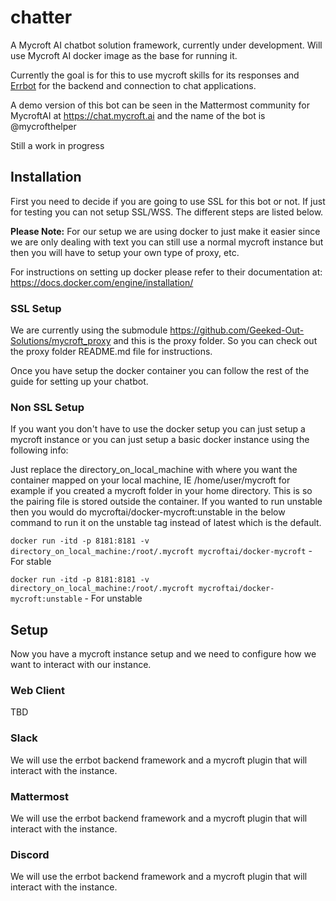 # chatter
A Mycroft AI chatbot solution framework, currently under development.  Will use Mycroft AI docker image as the base for running it.

Currently the goal is for this to use mycroft skills for its responses and [Errbot](https://errbot.io) for the backend and connection to chat applications.

A demo version of this bot can be seen in the Mattermost community for MycroftAI at https://chat.mycroft.ai and the name of the bot is @mycrofthelper

Still a work in progress

## Installation
First you need to decide if you are going to use SSL for this bot or not.  If just for testing you can not setup SSL/WSS.  The different steps are listed below.

**Please Note:** For our setup we are using docker to just make it easier since we are only dealing with text you can still use a normal mycroft instance but then you will have to setup your own type of proxy, etc.

For instructions on setting up docker please refer to their documentation at: https://docs.docker.com/engine/installation/

### SSL Setup
We are currently using the submodule https://github.com/Geeked-Out-Solutions/mycroft_proxy and this is the proxy folder.  So you can check out the proxy folder README.md file for instructions.

Once you have setup the docker container you can follow the rest of the guide for setting up your chatbot.


### Non SSL Setup
If you want you don't have to use the docker setup you can just setup a mycroft instance or you can just setup a basic docker instance using the following info:
 
Just replace the directory_on_local_machine with where you want the container mapped on your local machine, IE /home/user/mycroft for example if you created a mycroft folder in your home directory. This is so the pairing file is stored outside the container. If you wanted to run unstable then you would do mycroftai/docker-mycroft:unstable in the below command to run it on the unstable tag instead of latest which is the default.

`docker run -itd -p 8181:8181 -v directory_on_local_machine:/root/.mycroft mycroftai/docker-mycroft` - For stable

`docker run -itd -p 8181:8181 -v directory_on_local_machine:/root/.mycroft mycroftai/docker-mycroft:unstable` - For unstable


## Setup
Now you have a mycroft instance setup and we need to configure how we want to interact with our instance.

### Web Client
TBD

### Slack
We will use the errbot backend framework and a mycroft plugin that will interact with the instance.

### Mattermost
We will use the errbot backend framework and a mycroft plugin that will interact with the instance.

### Discord
We will use the errbot backend framework and a mycroft plugin that will interact with the instance.
